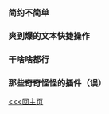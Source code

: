 ### 简约不简单
### 爽到爆的文本快捷操作
### 干啥啥都行
### 那些奇奇怪怪的插件（误）

[<<<回主页](https://github.com/ora-cat/UE4Handbook)